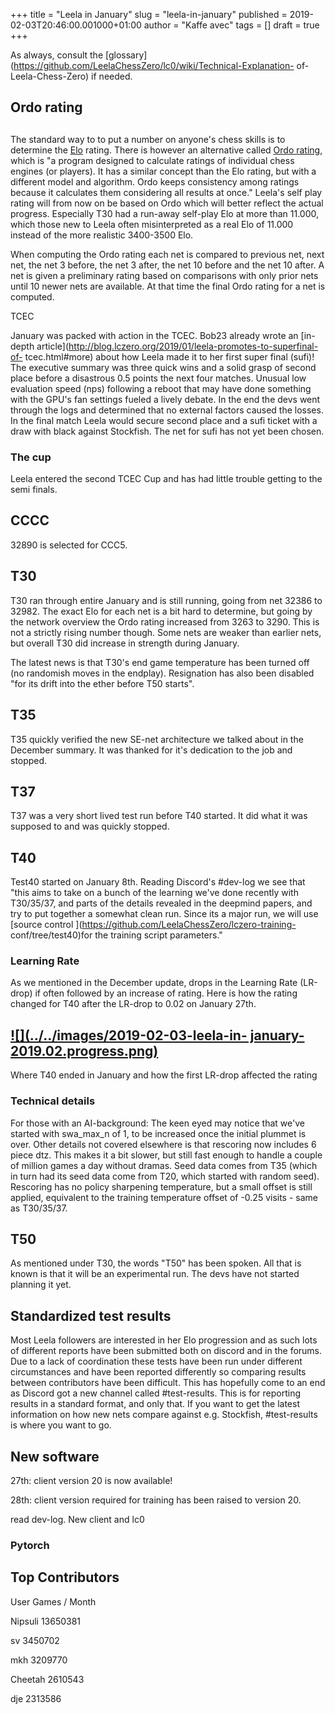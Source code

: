 +++
title = "Leela in January"
slug = "leela-in-january"
published = 2019-02-03T20:46:00.001000+01:00
author = "Kaffe avec"
tags = []
draft = true
+++

As always, consult the
[glossary](https://github.com/LeelaChessZero/lc0/wiki/Technical-Explanation-
of-Leela-Chess-Zero) if needed.

## Ordo rating

##

The standard way to to put a number on anyone's chess skills is to determine
the [Elo](https://en.wikipedia.org/wiki/Elo_rating_system) rating. There is
however an alternative called [Ordo
rating](https://www.blogger.com/Ordo%20rating%20https://github.com/michiguel/Ordo),
which is "a program designed to calculate ratings of individual chess engines
(or players). It has a similar concept than the Elo rating, but with a
different model and algorithm. Ordo keeps consistency among ratings because it
calculates them considering all results at once." Leela's self play rating
will from now on be based on Ordo which will better reflect the actual
progress. Especially T30 had a run-away self-play Elo at more than 11.000,
which those new to Leela often misinterpreted as a real Elo of 11.000 instead
of the more realistic 3400-3500 Elo.

  

When computing the Ordo rating each net is compared to previous net, next net,
the net 3 before, the net 3 after, the net 10 before and the net 10 after. A
net is given a preliminary rating based on comparisons with only prior nets
until 10 newer nets are available. At that time the final Ordo rating for a
net is computed.

  
TCEC

January was packed with action in the TCEC. Bob23 already wrote an [in-depth
article](http://blog.lczero.org/2019/01/leela-promotes-to-superfinal-of-
tcec.html#more) about how Leela made it to her first super final (sufi)! The
executive summary was three quick wins and a solid grasp of second place
before a disastrous 0.5 points the next four matches. Unusual low evaluation
speed (nps) following a reboot that may have done something with the GPU's fan
settings fueled a lively debate. In the end the devs went through the logs and
determined that no external factors caused the losses. In the final match
Leela would secure second place and a sufi ticket with a draw with black
against Stockfish. The net for sufi has not yet been chosen.

### The cup

Leela entered the second TCEC Cup and has had little trouble getting to the
semi finals.

## CCCC

32890 is selected for CCC5.

  

## T30

T30 ran through entire January and is still running, going from net 32386 to
32982. The exact Elo for each net is a bit hard to determine, but going by the
network overview the Ordo rating increased from 3263 to 3290. This is not a
strictly rising number though. Some nets are weaker than earlier nets, but
overall T30 did increase in strength during January.  
  
The latest news is that T30's end game temperature has been turned off (no
randomish moves in the endplay). Resignation has also been disabled "for its
drift into the ether before T50 starts".

## T35

T35 quickly verified the new SE-net architecture we talked about in the
December summary. It was thanked for it's dedication to the job and stopped.

  

## T37

T37 was a very short lived test run before T40 started. It did what it was
supposed to and was quickly stopped.

  

## T40

Test40 started on January 8th. Reading Discord's #dev-log we see that "this
aims to take on a bunch of the learning we've done recently with T30/35/37,
and parts of the details revealed in the deepmind papers, and try to put
together a somewhat clean run. Since its a major run, we will use [source
control ](https://github.com/LeelaChessZero/lczero-training-
conf/tree/test40)for the training script parameters."  
  

### Learning Rate

As we mentioned in the December update, drops in the Learning Rate (LR-drop)
if often followed by an increase of rating. Here is how the rating changed for
T40 after the LR-drop to 0.02 on January 27th.

[![](../../images/2019-02-03-leela-in-
january-2019.02.progress.png)](https://2.bp.blogspot.com/-Li_2QOfdosA/XFc7KcLBWII/AAAAAAAAJX4/FsZdzsAMCHka3GEJTGmvIzMFnlgXbSmEQCLcBGAs/s1600/2019.02.progress.png)  
---  
Where T40 ended in January and how the first LR-drop affected the rating  
  

### Technical details

For those with an AI-background: The keen eyed may notice that we've started
with swa_max_n of 1, to be increased once the initial plummet is over. Other
details not covered elsewhere is that rescoring now includes 6 piece dtz. This
makes it a bit slower, but still fast enough to handle a couple of million
games a day without dramas. Seed data comes from T35 (which in turn had its
seed data come from T20, which started with random seed). Rescoring has no
policy sharpening temperature, but a small offset is still applied, equivalent
to the training temperature offset of -0.25 visits - same as T30/35/37.  

## T50

As mentioned under T30, the words "T50" has been spoken. All that is known is
that it will be an experimental run. The devs have not started planning it
yet.

  

## Standardized test results

Most Leela followers are interested in her Elo progression and as such lots of
different reports have been submitted both on discord and in the forums. Due
to a lack of coordination these tests have been run under different
circumstances and have been reported differently so comparing results between
contributors have been difficult. This has hopefully come to an end as Discord
got a new channel called #test-results. This is for reporting results in a
standard format, and only that. If you want to get the latest information on
how new nets compare against e.g. Stockfish, #test-results is where you want
to go.

## New software

27th: client version 20 is now available!

28th:  client version required for training has been raised to version 20.

read dev-log. New client and lc0

### Pytorch

  

## Top Contributors

User Games / Month

Nipsuli 13650381

sv 3450702

mkh 3209770

Cheetah 2610543

dje 2313586

